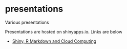# presentations
Various presentations

Presentations are hosted on shinyapps.io. Links are below

* [Shiny, R Markdown and Cloud Computing](https://camroach87.shinyapps.io/shiny-r-markdown-and-cloud-computing/)
